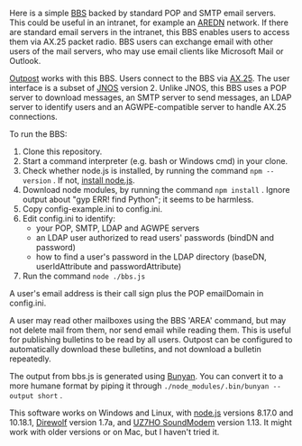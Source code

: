Here is a simple [BBS](https://en.wikipedia.org/wiki/Bulletin_board_system)
backed by standard POP and SMTP email servers.
This could be useful in an intranet, for example
an [AREDN](https://www.arednmesh.org/) network.
If there are standard email servers in the intranet,
this BBS enables users to access them via AX.25 packet radio.
BBS users can exchange email with other users of the mail servers,
who may use email clients like Microsoft Mail or Outlook.

[Outpost](https://www.outpostpm.org/index.php) works with this BBS.
Users connect to the BBS via [AX.25](https://en.wikipedia.org/wiki/AX.25).
The user interface is a subset of [JNOS](https://www.langelaar.net/jnos2/) version 2.
Unlike JNOS, this BBS uses
a POP server to download messages,
an SMTP server to send messages,
an LDAP server to identify users and
an AGWPE-compatible server to handle AX.25 connections.

To run the BBS:
1. Clone this repository.
2. Start a command interpreter (e.g. bash or Windows cmd) in your clone.
3. Check whether node.js is installed, by running the command `npm --version` .
   If not, [install node.js](https://nodejs.org/en/download/).
4. Download node modules, by running the command `npm install` .
   Ignore output about "gyp ERR! find Python"; it seems to be harmless.
5. Copy config-example.ini to config.ini.
6. Edit config.ini to identify:
   * your POP, SMTP, LDAP and AGWPE servers
   * an LDAP user authorized to read users' passwords (bindDN and password)
   * how to find a user's password in the LDAP directory
     (baseDN, userIdAttribute and passwordAttribute)
7. Run the command `node ./bbs.js`

A user's email address is their call sign plus the POP emailDomain in config.ini.

A user may read other mailboxes using the BBS 'AREA' command, but
may not delete mail from them, nor send email while reading them.
This is useful for publishing bulletins to be read by all users.
Outpost can be configured to automatically download these bulletins,
and not download a bulletin repeatedly.

The output from bbs.js is generated using [Bunyan](https://www.npmjs.com/package/bunyan).
You can convert it to a more humane format by piping it through
`./node_modules/.bin/bunyan --output short` .

This software works on Windows and Linux, with
[node.js](https://nodejs.org/en/) versions 8.17.0 and 10.18.1,
[Direwolf](https://github.com/wb2osz/direwolf) version 1.7a,
and [UZ7HO SoundModem](http://uz7.ho.ua/packetradio.htm) version 1.13.
It might work with older versions or on Mac, but I haven't tried it.
